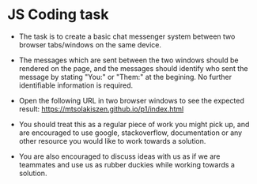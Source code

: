 # JS Coding task

* The task is to create a basic chat messenger system between two browser tabs/windows on the same device.

* The messages which are sent between the two windows should be rendered on the page, and the messages should identify who sent the message by stating "You:" or "Them:" at the begining.
No further identifiable information is required.

* Open the following URL in two browser windows to see the expected result: https://mtsolakiszen.github.io/p1/index.html


* You should treat this as a regular piece of work you might pick up, and are encouraged to use google, stackoverflow, documentation or any other resource you would like to work towards a solution.

* You are also encouraged to discuss ideas with us as if we are teammates and use us as rubber duckies while working towards a solution.
